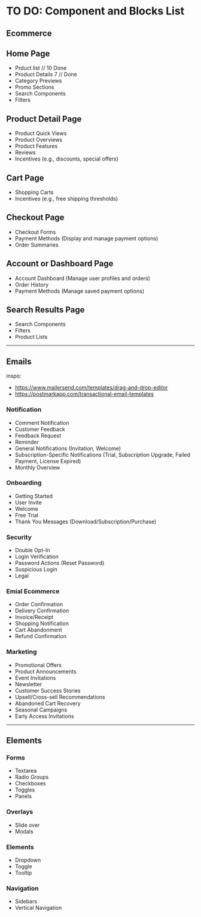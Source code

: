 # TO DO: Component and Blocks List

## Ecommerce
## Home Page
- Prduct list // 10 Done
- Product Details 7 // Done
- Category Previews
- Promo Sections
- Search Components 
- Filters

## Product Detail Page
- Product Quick Views
- Product Overviews
- Product Features
- Reviews
- Incentives (e.g., discounts, special offers)

## Cart Page
- Shopping Carts
- Incentives (e.g., free shipping thresholds)

## Checkout Page
- Checkout Forms
- Payment Methods (Display and manage payment options)
- Order Summaries

## Account or Dashboard Page
- Account Dashboard (Manage user profiles and orders)
- Order History
- Payment Methods (Manage saved payment options)

## Search Results Page
- Search Components
- Filters
- Product Lists
---------------------------------------

## Emails
inspo:
- https://www.mailersend.com/templates/drag-and-drop-editor
- https://postmarkapp.com/transactional-email-templates

### Notification
- Comment Notification
- Customer Feedback
- Feedback Request
- Reminder
- General Notifications (Invitation, Welcome)
- Subscription-Specific Notifications (Trial, Subscription Upgrade, Failed Payment, License Expired)
- Monthly Overview

### Onboarding
- Getting Started
- User Invite
- Welcome
- Free Trial
- Thank You Messages (Download/Subscription/Purchase)

### Security
- Double Opt-In
- Login Verification
- Password Actions (Reset Password)
- Suspicious Login
- Legal

### Emial Ecommerce
- Order Confirmation
- Delivery Confirmation
- Invoice/Receipt
- Shopping Notification
- Cart Abandonment
- Refund Confirmation

### Marketing
- Promotional Offers
- Product Announcements
- Event Invitations
- Newsletter
- Customer Success Stories
- Upsell/Cross-sell Recommendations
- Abandoned Cart Recovery
- Seasonal Campaigns
- Early Access Invitations
-----------------------------

## Elements

### Forms
- Textarea
- Radio Groups
- Checkboxes
- Toggles
- Panels

### Overlays
- Slide over
- Modals

### Elements
- Dropdown
- Toggle
- Tooltip

### Navigation
- Sidebars
- Vertical Navigation
